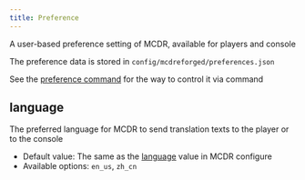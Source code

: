 ```yaml
---
title: Preference
---
```


A user-based preference setting of MCDR, available for players and console

The preference data is stored in `config/mcdreforged/preferences.json`

See the [preference command](command.md#preference-settings) for the way to control it via command

## language

The preferred language for MCDR to send translation texts to the player or to the console

- Default value: The same as the [language](configure.md#language) value in MCDR configure
- Available options: `en_us`, `zh_cn`
